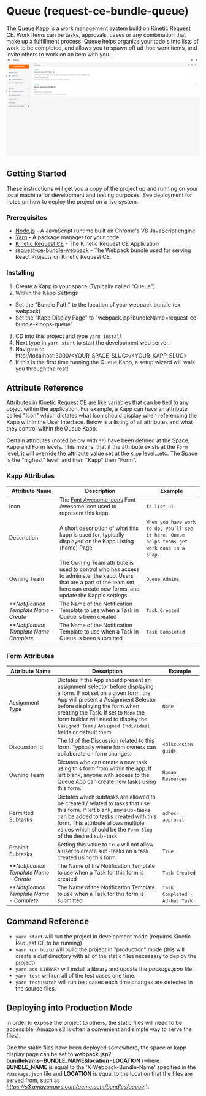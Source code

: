 # Queue (request-ce-bundle-queue)
The Queue Kapp is a work management system build on Kinetic Request CE. Work items can be tasks, approvals, cases or any combination that make up a fulfillment process. Queue helps organize your todo's into lists of work to be completed, and allows you to spawn off ad-hoc work items, and invite others to work on an item with you.
![Queue Screenshot](/screenshot.png)

## Getting Started
These instructions will get you a copy of the project up and running on your local machine for development and testing purposes. See deployment for notes on how to deploy the project on a live system.

### Prerequisites
* [Node.js](https://nodejs.org/en/download) - A JavaScript runtime built on Chrome's V8 JavaScript engine
* [Yarn](https://yarnpkg.com/lang/en/docs/install/) - A package manager for your code
* [Kinetic Request CE](https://community.kineticdata.com/Kinetic_Request/Kinetic_Request_Core_Edition/Releases) - The Kinetic Request CE Application
* [request-ce-bundle-webpack](https://github.com/KineticCommunity/request-ce-bundle-webpack) - The Webpack bundle used for serving React Projects on Kinetic Request CE.

### Installing
1. Create a Kapp in your space (Typically called "Queue")
2. Within the Kapp Settings
  - Set the "Bundle Path" to the location of your webpack bundle (ex. webpack)
  - Set the "Kapp Display Page" to "webpack.jsp?bundleName=request-ce-bundle-kinops-queue"
3. CD into this project and type `yarn install`
4. Next type in `yarn start` to start the development web server.
5. Navigate to http://localhost:3000/<YOUR_SPACE_SLUG>/<YOUR_KAPP_SLUG>
6. If this is the first time running the Queue Kapp, a setup wizard will walk you through the rest!

## Attribute Reference
Attributes in Kinetic Request CE are like variables that can be tied to any object within the application. For example, a Kapp can have an attribute called "Icon" which dictates what Icon should display when referencing the Kapp within the User Interface. Below is a listing of all attributes and what they control within the Queue Kapp.

Certain attributes (noted below with `**`) have been defined at the Space, Kapp and Form levels. This means, that if the attribute exists at the `Form` level, it will override the attribute value set at the `Kapp` level...etc. The Space is the "highest" level, and then "Kapp" then "Form".

### Kapp Attributes
Attribute Name | Description     | Example
-------------- | --------------  | --------------
Icon           | The [Font Awesome Icons](http://fontawesome.io/icons/) Font Awesome icon used to represent this kapp. | `fa-list-ul`
Description    | A short description of what this kapp is used for, typically displayed on the Kapp Listing (home) Page | `When you have work to do, you’ll see it here. Queue helps teams get work done in a snap.`
Owning Team   | The Owning Team attribute is used to control who has access to administer the kapp. Users that are a part of the team set here can create new forms, and update the Kapp's settings. | `Queue Admins`
_**Notification Template Name - Create_ | The Name of the Notification Template to use when a Task in Queue is been created | `Task Created`
_**Notification Template Name - Complete_ | The Name of the Notification Template to use when a Task in Queue is been submitted | `Task Completed`

### Form Attributes
Attribute Name | Description     | Example
-------------- | --------------  | --------------
Assignment Type | Dictates if the App should present an assignment selector before displaying a form. If not set on a given form, the App will present a Assignment Selector before displaying the form when creating the Task. If set to `None` the form builder will need to display the `Assigned Team` / `Assigned Individual` fields or default them. | `None`
Discussion Id | The Id of the Discussion related to this form. Typically where form owners can collaborate on form changes. | `<discussion guid>`
Owning Team   | Dictates who can create a new task using this form from within the app. If left blank, anyone with access to the Queue App can create new tasks using this form.  | `Human Resources`
Permitted Subtasks | Dictates which subtasks are allowed to be created / related to tasks that use this form. If left blank, any sub-tasks can be added to tasks created with this form. This attribute allows multiple values which should be the `Form Slug` of the desired sub-task | `adhoc-approval`
Prohibit Subtasks | Setting this value to `True` will not allow a user to create sub-tasks on a task created using this form. | `True`
_**Notification Template Name - Create_ | The Name of the Notification Template to use when a Task for this form is created | `Task Created`
_**Notification Template Name - Complete_ | The Name of the Notification Template to use when a Task for this form is submitted | `Task Completed - Ad-hoc Task`


## Command Reference
* `yarn start` will run the project in development mode (requires Kinetic
  Request CE to be running)
* `yarn run build` will build the project in "production" mode (this will create
  a *dist* directory with all of the static files necessary to deploy the
  project)
* `yarn add LIBRARY` will install a library and update the *package.json* file.
* `yarn test` will run all of the test cases one time.
* `yarn test:watch` will run test cases each time changes are detected in the source files.

## Deploying into Production Mode
In order to expose the project to others, the static files will need to be
accessible (Amazon s3 is often a convenient and simple way to serve the files).

One the static files have been deployed somewhere, the space or kapp display
page can be set to **webpack.jsp?bundleName=BUNDLE_NAME&location=LOCATION**
(where **BUNDLE_NAME** is equal to the 'X-Webpack-Bundle-Name' specified in the `/package.json` file
and **LOCATION** is equal to the location that the files are served from, such
as *https://s3.amazonaws.com/acme.com/bundles/queue*.).
